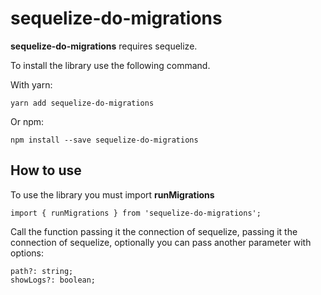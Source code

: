# sequelize-do-migrations

**sequelize-do-migrations** requires sequelize.

To install the library use the following command.

With yarn:

    yarn add sequelize-do-migrations

Or npm:

    npm install --save sequelize-do-migrations

## How to use

To use the library you must import **runMigrations**

    import { runMigrations } from 'sequelize-do-migrations';

Call the function passing it the connection of sequelize, passing it the connection of sequelize, optionally you can pass another parameter with options:

    path?: string;
    showLogs?: boolean;
